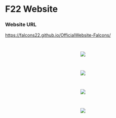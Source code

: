 # F22 Website 

### Website URL

https://falcons22.github.io/OfficialWebsite-Falcons/

<br>
  
<p align="center">
  <img src="screenshots/F22_Home Page.png">
</p>
 
<br>

<p align="center">
  <img src="screenshots/F22_Achievements Page.png">
</p>

<br>

<p align="center">
  <img src="screenshots/F22_Flagship Page.png">
</p>

<br>

<p align="center">
  <img src="screenshots/F22_Gallery Page.png">
</p>
